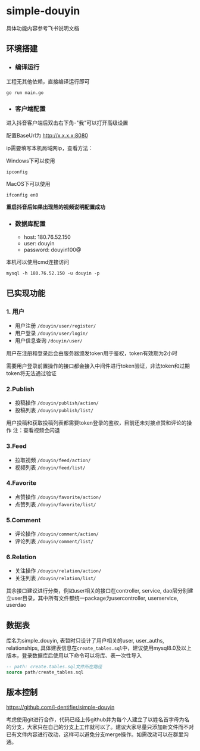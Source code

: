 # simple-douyin


具体功能内容参考飞书说明文档

## 环境搭建

- ### 编译运行

工程无其他依赖，直接编译运行即可

```shell
go run main.go
```

- ### 客户端配置

进入抖音客户端后双击右下角-"我"可以打开高级设置

配置BaseUrl为 http://x.x.x.x:8080

ip需要填写本机局域网ip，查看方法：

Windows下可以使用
```shell
ipconfig
```
MacOS下可以使用
```shell
ifconfig en0
```
**重启抖音后如果出现熊的视频说明配置成功**

- ### 数据库配置

    - host: 180.76.52.150
    - user: douyin
    - password: douyin100@

本机可以使用cmd连接访问
```shell
mysql -h 180.76.52.150 -u douyin -p
```

## 已实现功能
### 1. 用户
* 用户注册 `/douyin/user/register/`
* 用户登录 `/douyin/user/login/`
* 用户信息查询 `/douyin/user/`

用户在注册和登录后会由服务器颁发token用于鉴权，token有效期为2小时

需要用户登录前置操作的接口都会接入中间件进行token验证，非法token和过期token将无法通过验证
### 2.Publish
* 投稿操作 `/douyin/publish/action/`
* 投稿列表 `/douyin/publish/list/`

用户投稿和获取投稿列表都需要token登录的鉴权，目前还未对接点赞和评论的操作
注：查看视频会闪退

### 3.Feed
* 拉取视频 `/douyin/feed/action/`
* 视频列表 `/douyin/feed/list/`

### 4.Favorite
* 点赞操作 `/douyin/favorite/action/`
* 点赞列表 `/douyin/favorite/list/`

### 5.Comment
* 评论操作 `/douyin/comment/action/`
* 评论列表 `/douyin/comment/list/`

### 6.Relation
* 关注操作 `/douyin/relation/action/`
* 关注列表 `/douyin/relation/list/`


其余接口建议进行分类，例如user相关的接口在controller, service, dao层分别建立user目录，其中所有文件都统一package为usercontroller, userservice, userdao

## 数据表

库名为simple_douyin, 表暂时只设计了用户相关的user, user_auths, relationships, 具体建表信息在`create_tables.sql`中，建议使用mysql8.0及以上版本，登录数据库后使用以下命令可以将库、表一次性导入

```sql
-- path: create.tables.sql文件所在路径
source path/create_tables.sql
```

## 版本控制

https://github.com/i-dentifier/simple-douyin

考虑使用git进行合作，代码已经上传github并为每个人建立了以姓名首字母为名的分支，大家只在自己的分支上工作就可以了。建议大家尽量只添加新文件而不对已有文件内容进行改动，这样可以避免分支merge操作。如需改动可以在群里沟通。